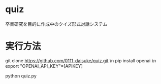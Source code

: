 # quiz
卒業研究を目的に作成中のクイズ形式対話システム

# 実行方法
git clone https://github.com/0111-daisuke/quiz.git
\n pip install openai
\n export "OPENAI_API_KEY"=[APIKEY]

python quiz.py